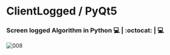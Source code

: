 # ClientLogged / PyQt5
### Screen logged Algorithm in Python :computer: | :octocat: | :computer:

![008](https://user-images.githubusercontent.com/76967004/105397128-6b4e1700-5bff-11eb-8b3b-5e717934652f.jpg)
